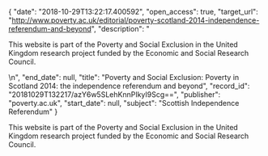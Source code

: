 {
  "date": "2018-10-29T13:22:17.400592", 
  "open_access": true, 
  "target_url": "http://www.poverty.ac.uk/editorial/poverty-scotland-2014-independence-referendum-and-beyond", 
  "description": "<p>This website is part of the Poverty and Social Exclusion in the United Kingdom research project funded by the Economic and Social Research Council.</p>\n", 
  "end_date": null, 
  "title": "Poverty and Social Exclusion: Poverty in Scotland 2014: the independence referendum and beyond", 
  "record_id": "20181029T132217/azY6w5SLehKnnPIkyI9Scg==", 
  "publisher": "poverty.ac.uk", 
  "start_date": null, 
  "subject": "Scottish Independence Referendum"
}

<p>This website is part of the Poverty and Social Exclusion in the United Kingdom research project funded by the Economic and Social Research Council.</p>
